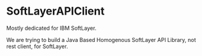 SoftLayerAPIClient
==================

Mostly dedicated for IBM SoftLayer.

We are trying to build a Java Based Homogenous SoftLayer API Library, not rest client, for SoftLayer.
